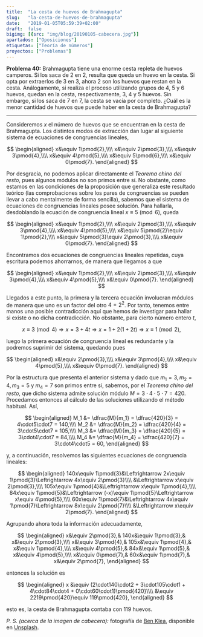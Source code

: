 ```yaml
---
title:  "La cesta de huevos de Brahmagupta"
slug:   "la-cesta-de-huevos-de-brahmagupta"
date:   "2019-01-05T05:59:39+02:00"
draft:  false
bigimg: [{src: "img/blog/20190105-cabecera.jpg"}]
apartados: ["Oposiciones"]
etiquetas: ["Teoría de números"]
proyectos: ["Problemas"]
---
```


**Problema 40:** Brahmagupta tiene una enorme cesta repleta de huevos camperos. Si los saca de $2$ en $2$, resulta que queda un huevo en la cesta. Si opta por extraerlos de $3$ en $3$, ahora $2$ son los huevos que restan en la cesta. Análogamente, si realiza el proceso utilizando grupos de $4$, $5$ y $6$ huevos, quedan en la cesta, respectivamente, $3$, $4$ y $5$ huevos. Sin embargo, si los saca de $7$ en $7$, la cesta se vacía por completo. ¿Cuál es la menor cantidad de huevos que puede haber en la cesta de Brahmagupta?

<!--more-->

***

Consideremos $x$ el número de huevos que se encuentran en la cesta de Brahmagupta. Los distintos modos de extracción dan lugar al siguiente sistema de ecuaciones de congruencias lineales,

$$
\begin{aligned}
x&\equiv 1\pmod{2},\\\\ x&\equiv 2\pmod{3},\\\\ x&\equiv 3\pmod{4},\\\\ x&\equiv 4\pmod{5},\\\\ x&\equiv 5\pmod{6},\\\\ x&\equiv 0\pmod{7}.
\end{aligned}
$$

Por desgracia, no podemos aplicar directamente el *Teorema chino del resto*, pues algunos módulos no son primos entre sí. No obstante, como estamos en las condiciones de la proposición que generaliza este resultado teórico (las comprobaciones sobre los pares de congruencias se pueden llevar a cabo mentalmente de forma sencilla), sabemos que el sistema de ecuaciones de congruencias lineales posee solución. Para hallarla, desdoblando la ecuación de congruencia lineal $x\equiv 5\pmod{6}$, queda

$$
\begin{aligned}
x&\equiv 1\pmod{2},\\\\ x&\equiv 2\pmod{3},\\\\ x&\equiv 3\pmod{4},\\\\ x&\equiv 4\pmod{5},\\\\ x&\equiv 5\pmod{2}\equiv 1\pmod{2},\\\\ x&\equiv 5\pmod{3}\equiv 2\pmod{3},\\\\ x&\equiv 0\pmod{7}.
\end{aligned}
$$

Encontramos dos ecuaciones de congruencias lineales repetidas, cuya escritura podemos ahorrarnos, de manera que llegamos a que

$$
\begin{aligned}
x&\equiv 1\pmod{2},\\\\ x&\equiv 2\pmod{3},\\\\ x&\equiv 3\pmod{4},\\\\ x&\equiv 4\pmod{5},\\\\ x&\equiv 0\pmod{7}.
\end{aligned}
$$

Llegados a este punto, la primera y la tercera ecuación involucran módulos de manera que uno es un factor del otro $4=2^2$. Por tanto, tenemos entre manos una posible contradicción aquí que hemos de investigar para hallar si existe o no dicha contradicción. No obstante, para cierto número entero $t$,

$$
x\equiv 3\pmod{4}\Rightarrow x = 3+4t\Rightarrow x = 1 + 2(1+2t)\Rightarrow x\equiv 1\pmod{2},
$$

luego la primera ecuación de congruencia lineal es redundante y la podremos suprimir del sistema, quedando pues

$$
\begin{aligned}
x&\equiv 2\pmod{3},\\\\ x&\equiv 3\pmod{4},\\\\ x&\equiv 4\pmod{5},\\\\ x&\equiv 0\pmod{7}.
\end{aligned}
$$

Por la estructura que presenta el anterior sistema y dado que $m_1=3, m_2=4, m_3=5$ y $m_4=7$ son primos entre sí, sabemos, por el *Teorema chino del resto*, que dicho sistema admite solución módulo $M=3\cdot4\cdot5\cdot7 = 420$. Procedamos entonces al cálculo de las soluciones utilizando el método habitual. Así,

$$
\begin{aligned}
M_1 &= \dfrac{M}{m_1} = \dfrac{420}{3} = 4\cdot5\cdot7 = 140,\\\\ M_2 &= \dfrac{M}{m_2} = \dfrac{420}{4} = 3\cdot5\cdot7 = 105,\\\\ M_3 &= \dfrac{M}{m_3} = \dfrac{420}{5} = 3\cdot4\cdot7 = 84,\\\\ M_4 &= \dfrac{M}{m_4} = \dfrac{420}{7} = 3\cdot4\cdot5 = 60,
\end{aligned}
$$

y, a continuación, resolvemos las siguientes ecuaciones de congruencia lineales:

$$
\begin{aligned}
140x\equiv 1\pmod{3}&\Leftrightarrow 2x\equiv 1\pmod{3}\Leftrightarrow 4x\equiv 2\pmod{3}\\\\ &\Leftrightarrow x\equiv 2\pmod{3},\\\\ 105x\equiv 1\pmod{4}&\Leftrightarrow x\equiv 1\pmod{4},\\\\ 84x\equiv 1\pmod{5}&\Leftrightarrow (-x)\equiv 1\pmod{5}\Leftrightarrow x\equiv 4\pmod{5},\\\\ 60x\equiv 1\pmod{7}&\Leftrightarrow 4x\equiv 1\pmod{7}\Leftrightarrow 8x\equiv 2\pmod{7}\\\\ &\Leftrightarrow x\equiv 2\pmod{7}.
\end{aligned}
$$

Agrupando ahora toda la información adecuadamente,

$$
\begin{aligned}
x&\equiv 2\pmod{3},& 140x&\equiv 1\pmod{3},& x&\equiv 2\pmod{3},\\\\ x&\equiv 3\pmod{4},& 105x&\equiv 1\pmod{4},& x&\equiv 1\pmod{4},\\\\ x&\equiv 4\pmod{5},& 84x&\equiv 1\pmod{5},& x&\equiv 4\pmod{5},\\\\ x&\equiv 0\pmod{7},& 60x&\equiv 1\pmod{7},& x&\equiv 2\pmod{7},
\end{aligned}
$$

entonces la solución es 

$$
\begin{aligned}
x &\equiv (2\cdot140\cdot2 + 3\cdot105\cdot1 + 4\cdot84\cdot4 + 0\cdot60\cdot1)\pmod{420}\\\\ &\equiv 2219\pmod{420}\equiv 119\pmod{420},
\end{aligned}
$$

esto es, la cesta de Brahmagupta contaba con $119$ huevos.

*P. S. (acerca de la imagen de cabecera):* fotografía de [Ben Klea](https://unsplash.com/@benkleaphoto), disponible en [Unsplash](https://unsplash.com/photos/QF8qP_pWMvs).